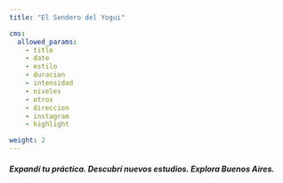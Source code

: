 ```yaml
---
title: "El Sendero del Yogui"

cms:
  allowed_params:
    - title
    - date
    - estilo
    - duracion
    - intensidad
    - niveles
    - otros
    - direccion
    - instagram
    - highlight

weight: 2
---
```


#### _Expandí tu práctica. Descubrí nuevos estudios. Explora Buenos Aires._